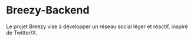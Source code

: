 # Breezy-Backend
Le projet Breezy vise à développer un réseau social léger et réactif, inspiré de Twitter/X.
